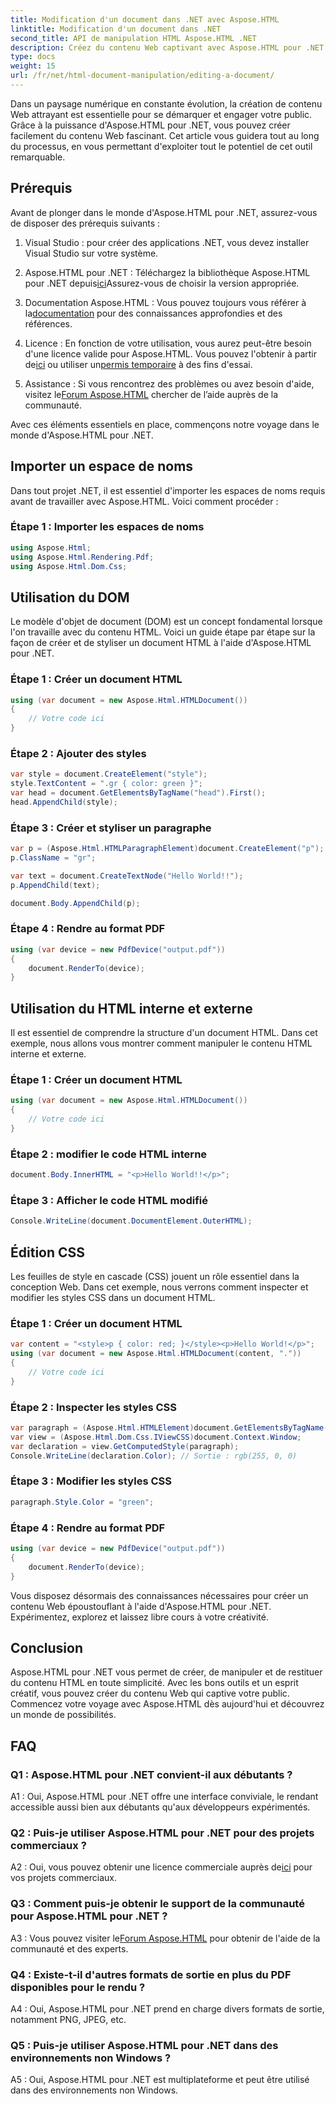 ```yaml
---
title: Modification d'un document dans .NET avec Aspose.HTML
linktitle: Modification d'un document dans .NET
second_title: API de manipulation HTML Aspose.HTML .NET
description: Créez du contenu Web captivant avec Aspose.HTML pour .NET. Apprenez à manipuler HTML, CSS et bien plus encore.
type: docs
weight: 15
url: /fr/net/html-document-manipulation/editing-a-document/
---
```


Dans un paysage numérique en constante évolution, la création de contenu Web attrayant est essentielle pour se démarquer et engager votre public. Grâce à la puissance d'Aspose.HTML pour .NET, vous pouvez créer facilement du contenu Web fascinant. Cet article vous guidera tout au long du processus, en vous permettant d'exploiter tout le potentiel de cet outil remarquable.

## Prérequis

Avant de plonger dans le monde d'Aspose.HTML pour .NET, assurez-vous de disposer des prérequis suivants :

1. Visual Studio : pour créer des applications .NET, vous devez installer Visual Studio sur votre système.

2. Aspose.HTML pour .NET : Téléchargez la bibliothèque Aspose.HTML pour .NET depuis[ici](https://releases.aspose.com/html/net/)Assurez-vous de choisir la version appropriée.

3.  Documentation Aspose.HTML : Vous pouvez toujours vous référer à la[documentation](https://reference.aspose.com/html/net/) pour des connaissances approfondies et des références.

4.  Licence : En fonction de votre utilisation, vous aurez peut-être besoin d'une licence valide pour Aspose.HTML. Vous pouvez l'obtenir à partir de[ici](https://purchase.aspose.com/buy) ou utiliser un[permis temporaire](https://purchase.aspose.com/temporary-license/) à des fins d'essai.

5.  Assistance : Si vous rencontrez des problèmes ou avez besoin d'aide, visitez le[Forum Aspose.HTML](https://forum.aspose.com/) chercher de l’aide auprès de la communauté.

Avec ces éléments essentiels en place, commençons notre voyage dans le monde d'Aspose.HTML pour .NET.

## Importer un espace de noms

Dans tout projet .NET, il est essentiel d'importer les espaces de noms requis avant de travailler avec Aspose.HTML. Voici comment procéder :

### Étape 1 : Importer les espaces de noms

```csharp
using Aspose.Html;
using Aspose.Html.Rendering.Pdf;
using Aspose.Html.Dom.Css;
```

## Utilisation du DOM

Le modèle d'objet de document (DOM) est un concept fondamental lorsque l'on travaille avec du contenu HTML. Voici un guide étape par étape sur la façon de créer et de styliser un document HTML à l'aide d'Aspose.HTML pour .NET.

### Étape 1 : Créer un document HTML

```csharp
using (var document = new Aspose.Html.HTMLDocument())
{
    // Votre code ici
}
```

### Étape 2 : Ajouter des styles

```csharp
var style = document.CreateElement("style");
style.TextContent = ".gr { color: green }";
var head = document.GetElementsByTagName("head").First();
head.AppendChild(style);
```

### Étape 3 : Créer et styliser un paragraphe

```csharp
var p = (Aspose.Html.HTMLParagraphElement)document.CreateElement("p");
p.ClassName = "gr";

var text = document.CreateTextNode("Hello World!!");
p.AppendChild(text);

document.Body.AppendChild(p);
```

### Étape 4 : Rendre au format PDF

```csharp
using (var device = new PdfDevice("output.pdf"))
{
    document.RenderTo(device);
}
```

## Utilisation du HTML interne et externe

Il est essentiel de comprendre la structure d'un document HTML. Dans cet exemple, nous allons vous montrer comment manipuler le contenu HTML interne et externe.

### Étape 1 : Créer un document HTML

```csharp
using (var document = new Aspose.Html.HTMLDocument())
{
    // Votre code ici
}
```

### Étape 2 : modifier le code HTML interne

```csharp
document.Body.InnerHTML = "<p>Hello World!!</p>";
```

### Étape 3 : Afficher le code HTML modifié

```csharp
Console.WriteLine(document.DocumentElement.OuterHTML);
```

## Édition CSS

Les feuilles de style en cascade (CSS) jouent un rôle essentiel dans la conception Web. Dans cet exemple, nous verrons comment inspecter et modifier les styles CSS dans un document HTML.

### Étape 1 : Créer un document HTML

```csharp
var content = "<style>p { color: red; }</style><p>Hello World!</p>";
using (var document = new Aspose.Html.HTMLDocument(content, "."))
{
    // Votre code ici
}
```

### Étape 2 : Inspecter les styles CSS

```csharp
var paragraph = (Aspose.Html.HTMLElement)document.GetElementsByTagName("p").First();
var view = (Aspose.Html.Dom.Css.IViewCSS)document.Context.Window;
var declaration = view.GetComputedStyle(paragraph);
Console.WriteLine(declaration.Color); // Sortie : rgb(255, 0, 0)
```

### Étape 3 : Modifier les styles CSS

```csharp
paragraph.Style.Color = "green";
```

### Étape 4 : Rendre au format PDF

```csharp
using (var device = new PdfDevice("output.pdf"))
{
    document.RenderTo(device);
}
```

Vous disposez désormais des connaissances nécessaires pour créer un contenu Web époustouflant à l'aide d'Aspose.HTML pour .NET. Expérimentez, explorez et laissez libre cours à votre créativité.

## Conclusion

Aspose.HTML pour .NET vous permet de créer, de manipuler et de restituer du contenu HTML en toute simplicité. Avec les bons outils et un esprit créatif, vous pouvez créer du contenu Web qui captive votre public. Commencez votre voyage avec Aspose.HTML dès aujourd'hui et découvrez un monde de possibilités.

## FAQ

### Q1 : Aspose.HTML pour .NET convient-il aux débutants ?

A1 : Oui, Aspose.HTML pour .NET offre une interface conviviale, le rendant accessible aussi bien aux débutants qu'aux développeurs expérimentés.

### Q2 : Puis-je utiliser Aspose.HTML pour .NET pour des projets commerciaux ?

 A2 : Oui, vous pouvez obtenir une licence commerciale auprès de[ici](https://purchase.aspose.com/buy) pour vos projets commerciaux.

### Q3 : Comment puis-je obtenir le support de la communauté pour Aspose.HTML pour .NET ?

 A3 : Vous pouvez visiter le[Forum Aspose.HTML](https://forum.aspose.com/) pour obtenir de l'aide de la communauté et des experts.

### Q4 : Existe-t-il d'autres formats de sortie en plus du PDF disponibles pour le rendu ?

A4 : Oui, Aspose.HTML pour .NET prend en charge divers formats de sortie, notamment PNG, JPEG, etc.

### Q5 : Puis-je utiliser Aspose.HTML pour .NET dans des environnements non Windows ?

A5 : Oui, Aspose.HTML pour .NET est multiplateforme et peut être utilisé dans des environnements non Windows.